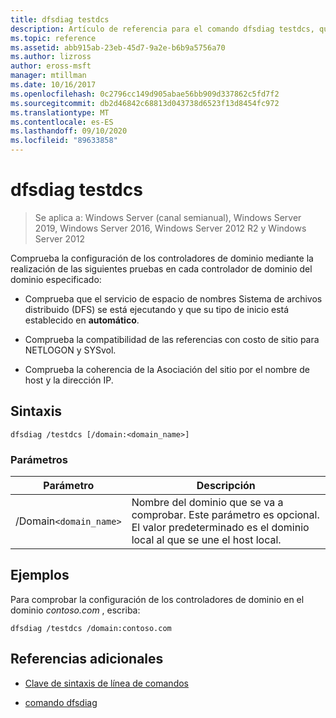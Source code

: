 ```yaml
---
title: dfsdiag testdcs
description: Artículo de referencia para el comando dfsdiag testdcs, que comprueba la configuración de los controladores de dominio en el dominio especificado.
ms.topic: reference
ms.assetid: abb915ab-23eb-45d7-9a2e-b6b9a5756a70
ms.author: lizross
author: eross-msft
manager: mtillman
ms.date: 10/16/2017
ms.openlocfilehash: 0c2796cc149d905abae56bb909d337862c5fd7f2
ms.sourcegitcommit: db2d46842c68813d043738d6523f13d8454fc972
ms.translationtype: MT
ms.contentlocale: es-ES
ms.lasthandoff: 09/10/2020
ms.locfileid: "89633858"
---
```

# <a name="dfsdiag-testdcs"></a>dfsdiag testdcs

> Se aplica a: Windows Server (canal semianual), Windows Server 2019, Windows Server 2016, Windows Server 2012 R2 y Windows Server 2012

Comprueba la configuración de los controladores de dominio mediante la realización de las siguientes pruebas en cada controlador de dominio del dominio especificado:

- Comprueba que el servicio de espacio de nombres Sistema de archivos distribuido (DFS) se está ejecutando y que su tipo de inicio está establecido en **automático**.

- Comprueba la compatibilidad de las referencias con costo de sitio para NETLOGON y SYSvol.

- Comprueba la coherencia de la Asociación del sitio por el nombre de host y la dirección IP.

## <a name="syntax"></a>Sintaxis

```
dfsdiag /testdcs [/domain:<domain_name>]
```

### <a name="parameters"></a>Parámetros

| Parámetro | Descripción |
| --------- | ----------- |
| /Domain`<domain_name>` | Nombre del dominio que se va a comprobar. Este parámetro es opcional. El valor predeterminado es el dominio local al que se une el host local. |

## <a name="examples"></a>Ejemplos

Para comprobar la configuración de los controladores de dominio en el dominio *contoso.com* , escriba:

```
dfsdiag /testdcs /domain:contoso.com
```

## <a name="additional-references"></a>Referencias adicionales

- [Clave de sintaxis de línea de comandos](command-line-syntax-key.md)

- [comando dfsdiag](dfsdiag.md)
